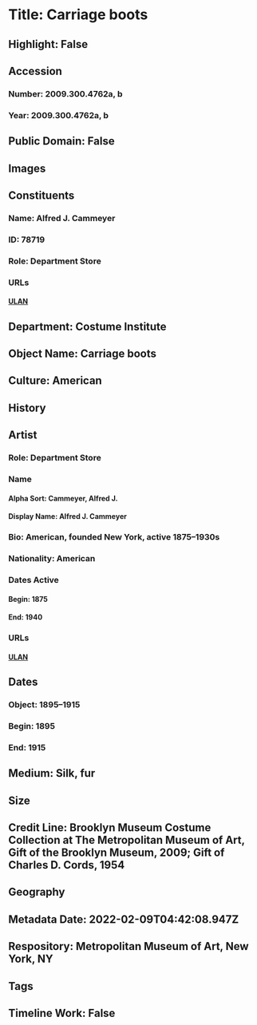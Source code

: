 # Title: Carriage boots
## Highlight: False
## Accession
### Number: 2009.300.4762a, b
### Year: 2009.300.4762a, b
## Public Domain: False
## Images
## Constituents
### Name: Alfred J. Cammeyer
### ID: 78719
### Role: Department Store
### URLs
#### [ULAN](http://vocab.getty.edu/page/ulan/500524832)
## Department: Costume Institute
## Object Name: Carriage boots
## Culture: American
## History
## Artist
### Role: Department Store
### Name
#### Alpha Sort: Cammeyer, Alfred J.
#### Display Name: Alfred J. Cammeyer
### Bio: American, founded New York, active 1875–1930s
### Nationality: American
### Dates Active
#### Begin: 1875
#### End: 1940
### URLs
#### [ULAN](http://vocab.getty.edu/page/ulan/500524832)
## Dates
### Object: 1895–1915
### Begin: 1895
### End: 1915
## Medium: Silk, fur
## Size
## Credit Line: Brooklyn Museum Costume Collection at The Metropolitan Museum of Art, Gift of the Brooklyn Museum, 2009; Gift of Charles D. Cords, 1954
## Geography
## Metadata Date: 2022-02-09T04:42:08.947Z
## Respository: Metropolitan Museum of Art, New York, NY
## Tags
## Timeline Work: False